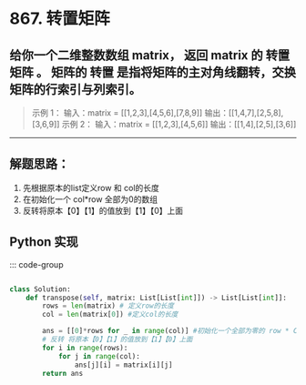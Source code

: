 # 867. 转置矩阵 <Badge type="success" text="Easy" />

给你一个二维整数数组 matrix， 返回 matrix 的 转置矩阵 。
矩阵的 转置 是指将矩阵的主对角线翻转，交换矩阵的行索引与列索引。
---

>示例 1：
输入：matrix = [[1,2,3],[4,5,6],[7,8,9]]
输出：[[1,4,7],[2,5,8],[3,6,9]]
>示例 2：
输入：matrix = [[1,2,3],[4,5,6]]
输出：[[1,4],[2,5],[3,6]]
---


## 解题思路：
1. 先根据原本的list定义row 和 col的长度
2. 在初始化一个 col*row 全部为0的数组
3. 反转将原本【0】【1】的值放到【1】【0】上面

## Python 实现
::: code-group
```python

class Solution:
    def transpose(self, matrix: List[List[int]]) -> List[List[int]]:
        rows = len(matrix) # 定义row的长度
        col = len(matrix[0]) #定义col的长度

        ans = [[0]*rows for _ in range(col)] #初始化一个全部为零的 row * Col的数组
        # 反转 将原本【0】【1】的值放到【1】【0】上面
        for i in range(rows):
            for j in range(col):
                ans[j][i] = matrix[i][j]
        return ans
        
